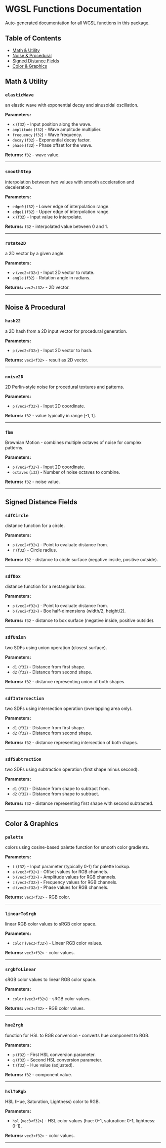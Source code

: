# WGSL Functions Documentation

Auto-generated documentation for all WGSL functions in this package.

## Table of Contents

- [Math & Utility](#math---utility)
- [Noise & Procedural](#noise---procedural)
- [Signed Distance Fields](#signed-distance-fields)
- [Color & Graphics](#color---graphics)

## Math & Utility

### `elasticWave`

an elastic wave with exponential decay and sinusoidal oscillation.

**Parameters:**

- `x` (`f32`) - Input position along the wave.
- `amplitude` (`f32`) - Wave amplitude multiplier.
- `frequency` (`f32`) - Wave frequency.
- `decay` (`f32`) - Exponential decay factor.
- `phase` (`f32`) - Phase offset for the wave.

**Returns:** `f32` - wave value.

---

### `smoothStep`

interpolation between two values with smooth acceleration and deceleration.

**Parameters:**

- `edge0` (`f32`) - Lower edge of interpolation range.
- `edge1` (`f32`) - Upper edge of interpolation range.
- `x` (`f32`) - Input value to interpolate.

**Returns:** `f32` - interpolated value between 0 and 1.

---

### `rotate2D`

a 2D vector by a given angle.

**Parameters:**

- `v` (`vec2<f32>`) - Input 2D vector to rotate.
- `angle` (`f32`) - Rotation angle in radians.

**Returns:** `vec2<f32>` - 2D vector.

---

## Noise & Procedural

### `hash22`

a 2D hash from a 2D input vector for procedural generation.

**Parameters:**

- `p` (`vec2<f32>`) - Input 2D vector to hash.

**Returns:** `vec2<f32>` - result as 2D vector.

---

### `noise2D`

2D Perlin-style noise for procedural textures and patterns.

**Parameters:**

- `p` (`vec2<f32>`) - Input 2D coordinate.

**Returns:** `f32` - value typically in range [-1, 1].

---

### `fbm`

Brownian Motion - combines multiple octaves of noise for complex patterns.

**Parameters:**

- `p` (`vec2<f32>`) - Input 2D coordinate.
- `octaves` (`i32`) - Number of noise octaves to combine.

**Returns:** `f32` - noise value.

---

## Signed Distance Fields

### `sdfCircle`

distance function for a circle.

**Parameters:**

- `p` (`vec2<f32>`) - Point to evaluate distance from.
- `r` (`f32`) - Circle radius.

**Returns:** `f32` - distance to circle surface (negative inside, positive outside).

---

### `sdfBox`

distance function for a rectangular box.

**Parameters:**

- `p` (`vec2<f32>`) - Point to evaluate distance from.
- `b` (`vec2<f32>`) - Box half-dimensions (width/2, height/2).

**Returns:** `f32` - distance to box surface (negative inside, positive outside).

---

### `sdfUnion`

two SDFs using union operation (closest surface).

**Parameters:**

- `d1` (`f32`) - Distance from first shape.
- `d2` (`f32`) - Distance from second shape.

**Returns:** `f32` - distance representing union of both shapes.

---

### `sdfIntersection`

two SDFs using intersection operation (overlapping area only).

**Parameters:**

- `d1` (`f32`) - Distance from first shape.
- `d2` (`f32`) - Distance from second shape.

**Returns:** `f32` - distance representing intersection of both shapes.

---

### `sdfSubtraction`

two SDFs using subtraction operation (first shape minus second).

**Parameters:**

- `d1` (`f32`) - Distance from shape to subtract from.
- `d2` (`f32`) - Distance from shape to subtract.

**Returns:** `f32` - distance representing first shape with second subtracted.

---

## Color & Graphics

### `palette`

colors using cosine-based palette function for smooth color gradients.

**Parameters:**

- `t` (`f32`) - Input parameter (typically 0-1) for palette lookup.
- `a` (`vec3<f32>`) - Offset values for RGB channels.
- `b` (`vec3<f32>`) - Amplitude values for RGB channels.
- `c` (`vec3<f32>`) - Frequency values for RGB channels.
- `d` (`vec3<f32>`) - Phase values for RGB channels.

**Returns:** `vec3<f32>` - RGB color.

---

### `linearToSrgb`

linear RGB color values to sRGB color space.

**Parameters:**

- `color` (`vec3<f32>`) - Linear RGB color values.

**Returns:** `vec3<f32>` - color values.

---

### `srgbToLinear`

sRGB color values to linear RGB color space.

**Parameters:**

- `color` (`vec3<f32>`) - sRGB color values.

**Returns:** `vec3<f32>` - RGB color values.

---

### `hue2rgb`

function for HSL to RGB conversion - converts hue component to RGB.

**Parameters:**

- `p` (`f32`) - First HSL conversion parameter.
- `q` (`f32`) - Second HSL conversion parameter.
- `t` (`f32`) - Hue value (adjusted).

**Returns:** `f32` - component value.

---

### `hslToRgb`

HSL (Hue, Saturation, Lightness) color to RGB.

**Parameters:**

- `hsl` (`vec3<f32>`) - HSL color values (hue: 0-1, saturation: 0-1, lightness: 0-1).

**Returns:** `vec3<f32>` - color values.

---

